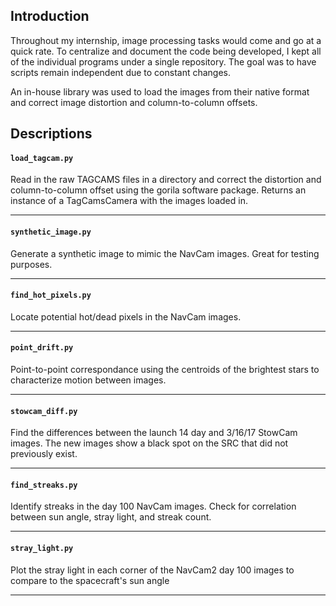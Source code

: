 ## Introduction

Throughout my internship, image processing tasks would come and go at a quick rate. To centralize and document the code being developed, I kept all of the individual programs under a single repository. The goal was to have scripts remain independent due to constant changes.  


An in-house library was used to load the images from their native format and correct image distortion and column-to-column offsets.


## Descriptions

#### `load_tagcam.py`

Read in the raw TAGCAMS files in a directory and correct the distortion and column-to-column offset using the gorila software package. Returns an instance of a TagCamsCamera with the images loaded in.

***


#### `synthetic_image.py`

Generate a synthetic image to mimic the NavCam images. Great for testing purposes.

***


#### `find_hot_pixels.py`

Locate potential hot/dead pixels in the NavCam images. 

***


#### `point_drift.py`

Point-to-point correspondance using the centroids of the brightest stars to characterize motion between images.

***


#### `stowcam_diff.py`

Find the differences between the launch 14 day and 3/16/17 StowCam images. The new images show a black spot on the SRC that did not previously exist. 

***


#### `find_streaks.py`

Identify streaks in the day 100 NavCam images. Check for correlation between sun angle, stray light, and streak count.

***


#### `stray_light.py`

Plot the stray light in each corner of the NavCam2 day 100 images to compare to the spacecraft's sun angle 

***

